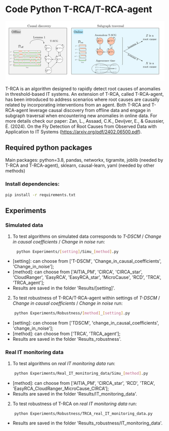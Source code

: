 # Code Python T-RCA/T-RCA-agent

![Overview of TRCA](TRCA.png)

T-RCA is an algorithm designed to rapidly detect root causes of anomalies in threshold-based IT
systems. An extension of T-RCA, called T-RCA-agent, has been introduced to address scenarios where root causes are causally related by incorporating interventions from an agent. 
Both T-RCA and T-RCA-agent leverage causal discovery from offline data and engage in subgraph traversal when encountering new anomalies in online data.
For more details check our paper: Zan, L., Assaad, C.K., Devijver, E., & Gaussier, É. (2024). On the Fly Detection of Root Causes from Observed Data with Application to IT Systems (https://arxiv.org/pdf/2402.06500.pdf).
## Required python packages

Main packages: python=3.8, pandas, networkx, tigramite, joblib (needed by T-RCA and T-RCA-agent), 
sklearn, causal-learn, yaml (needed by other methods) 

### Install dependencies:
```bash
pip install -r requirements.txt
```

## Experiments
### Simulated data
1. To test algorithms on simulated data corresponds to _T-DSCM_ / _Change in causal coefficients_ / _Change in noise_ run:
```bash
     python Experiments/[setting]/Simu_[method].py
```
- [setting]: can choose from ['T-DSCM', 'Change_in_causal_coefficients', 'Change_in_noise'];
- [method]: can choose from ['AITIA_PM', 'CIRCA', 'CIRCA_star', 'CloudRanger',
'EasyRCA', 'EasyRCA_star', 'MicroCause', 'RCD', 'TRCA', 'TRCA_agent'];
- Results are saved in the folder 'Results/[setting]'.

2. To test robustness of T-RCA/T-RCA-agent within settings of _T-DSCM_ / _Change in causal coefficients_ / _Change in noise_ run:
```bash
    python Experiments/Robustness/[method]_[setting].py
```
- [setting]: can choose from ['TDSCM', 'change_in_causal_coefficients', 'change_in_noise'];
- [method]: can choose from ['TRCA', 'TRCA_agent'];
- Results are saved in the folder 'Results_robustness'.

### Real IT monitoring data
1. To test algorithms on _real IT monitoring data_ run:
```bash
    python Experiments/Real_IT_monitoring_data/Simu_[method].py
```
- [method]: can choose from ['AITIA_PM', 'CIRCA_star', 'RCD', 'TRCA', 'EasyRCA_CloudRanger_MicroCause_CIRCA'];
- Results are saved in the folder 'Results/IT_monitoring_data'.

2. To test robustness of T-RCA on _real IT monitoring data_ run:
```bash
    python Experiments/Robustness/TRCA_real_IT_monitoring_data.py
```
- Results are saved in the folder 'Results_robustness/IT_monitoring_data'.
